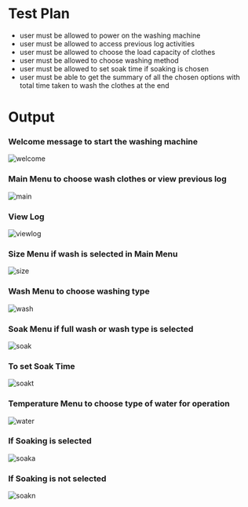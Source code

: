 # Test Plan
*	user must be allowed to power on the washing machine
*	user must be allowed to access previous log activities
*	user must be allowed to choose the load capacity of clothes
*	user must be allowed to choose washing method
*	user must be allowed to set soak time if soaking is chosen
*	user must be able to get the summary of all the chosen options with total time taken to wash the clothes at the end

# Output

### Welcome message to start the washing machine
![welcome](https://user-images.githubusercontent.com/69105925/95644532-e79b6f00-0ad4-11eb-97aa-cb1d86e6cd5a.png)

### Main Menu to choose wash clothes or view previous log
![main](https://user-images.githubusercontent.com/69105925/95644538-f124d700-0ad4-11eb-9f58-8aa1067aab00.png)

### View Log
![viewlog](https://user-images.githubusercontent.com/69105925/95644543-fbdf6c00-0ad4-11eb-904f-783617de3acd.png)

### Size Menu if wash is selected in Main Menu
![size](https://user-images.githubusercontent.com/69105925/95644558-16b1e080-0ad5-11eb-9aea-91b6bc9cface.png)

### Wash Menu to choose washing type
![wash](https://user-images.githubusercontent.com/69105925/95644548-0437a700-0ad5-11eb-8df4-36cb6cb726de.png)

### Soak Menu if full wash or wash type is selected
![soak](https://user-images.githubusercontent.com/69105925/95644571-2b8e7400-0ad5-11eb-8fcd-3eaed2e91213.png)

### To set Soak Time
![soakt](https://user-images.githubusercontent.com/69105925/95644579-33e6af00-0ad5-11eb-9e45-b1570699e2ea.png)

### Temperature Menu to choose type of water for operation
![water](https://user-images.githubusercontent.com/69105925/95647329-330d4780-0aec-11eb-8335-b286933ab59e.png)

### If Soaking is selected
![soaka](https://user-images.githubusercontent.com/69105925/95644587-3ea14400-0ad5-11eb-9288-8952f19edac9.png)

### If Soaking is not selected
![soakn](https://user-images.githubusercontent.com/69105925/95644593-4660e880-0ad5-11eb-8249-603b954216ef.png)
